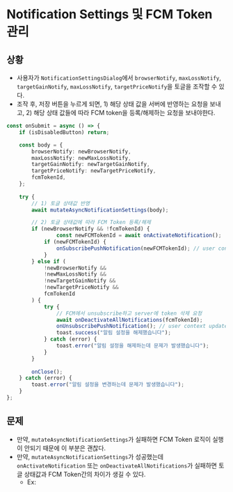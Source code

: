 # Notification Settings 및 FCM Token 관리

## 상황
- 사용자가 `NotificationSettingsDialog`에서 `browserNotify`, `maxLossNotify`, `targetGainNotify`, `maxLossNotify`, `targetPriceNotify`을 토글을 조작할 수 있다.
- 조작 후, 저장 버튼을 누르게 되면, 1) 해당 상태 값을 서버에 반영하는 요청을 보내고, 2) 해당 상태 값들에 따라 FCM token을 등록/해제하는 요청을 보내야한다.
```ts
const onSubmit = async () => {
	if (isDisabledButton) return;

	const body = {
		browserNotify: newBrowserNotify,
		maxLossNotify: newMaxLossNotify,
		targetGainNotify: newTargetGainNotify,
		targetPriceNotify: newTargetPriceNotify,
		fcmTokenId,
	};
	
	try {
		// 1) 토글 상태값 반영
		await mutateAsyncNotificationSettings(body);

		// 2) 토글 상태값에 따라 FCM Token 등록/해제
		if (newBrowserNotify && !fcmTokenId) {
				const newFCMTokenId = await onActivateNotification();
			if (newFCMTokenId) {
				onSubscribePushNotification(newFCMTokenId); // user context update
			}
		} else if (
			!newBrowserNotify &&
			!newMaxLossNotify &&
			!newTargetGainNotify &&
			!newTargetPriceNotify &&
			fcmTokenId
		) {
			try {
				// FCM에서 unsubscribe하고 server에 token 삭제 요청
				await onDeactivateAllNotifications(fcmTokenId);
				onUnsubscribePushNotification(); // user context update
				toast.success("알림 설정을 해제했습니다");
			} catch (error) {
				toast.error("알림 설정을 해제하는데 문제가 발생했습니다");
			}
		}
		
		onClose();
	} catch (error) {
		toast.error("알림 설정을 변경하는데 문제가 발생했습니다");
	}
};
```

## 문제
- 만약, `mutateAsyncNotificationSettings`가 실패하면 FCM Token 로직이 실행이 안되기 때문에 이 부분은 괜찮다.
- 만약, `mutateAsyncNotificationSettings`가 성공했는데 `onActivateNotification` 또는 `onDeactivateAllNotifications`가 실패하면 토글 상태값과 FCM Token간의 차이가 생길 수 있다.
	- Ex: 